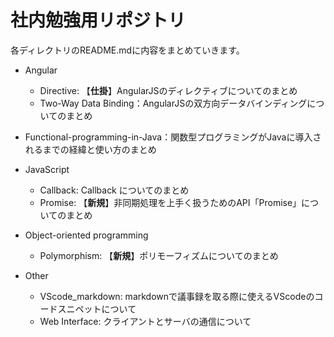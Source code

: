 # 社内勉強用リポジトリ

各ディレクトリのREADME.mdに内容をまとめていきます。

- Angular
  - Directive: 【**仕掛**】AngularJSのディレクティブについてのまとめ
  - Two-Way Data Binding：AngularJSの双方向データバインディングについてのまとめ

- Functional-programming-in-Java：関数型プログラミングがJavaに導入されるまでの経緯と使い方のまとめ

- JavaScript
  - Callback: Callback についてのまとめ
  - Promise: 【**新規**】非同期処理を上手く扱うためのAPI「Promise」についてのまとめ

- Object-oriented programming
  - Polymorphism: 【**新規**】ポリモーフィズムについてのまとめ
  
- Other
  - VScode_markdown: markdownで議事録を取る際に使えるVScodeのコードスニペットについて
  - Web Interface: クライアントとサーバの通信について

